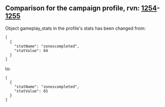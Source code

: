 ## Comparison for the campaign profile, rvn: [1254](https://github.com/PRO100KatYT/FortniteProfileRevisions/tree/main/profiles/campaign/1254%20campaign.json)-[1255](https://github.com/PRO100KatYT/FortniteProfileRevisions/tree/main/profiles/campaign/1255%20campaign.json)

Object gameplay_stats in the profile's stats has been changed from:

```
[
  {
    "statName": "zonescompleted",
    "statValue": 64
  }
]
```

to:

```
[
  {
    "statName": "zonescompleted",
    "statValue": 65
  }
]
```

<br><br>
